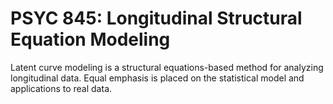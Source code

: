 # PSYC 845: Longitudinal Structural Equation Modeling

Latent curve modeling is a structural equations-based method for analyzing longitudinal data. Equal emphasis is placed on the statistical model and applications to real data.